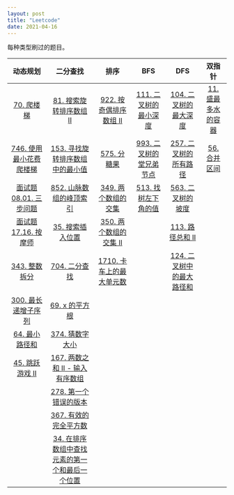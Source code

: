 ```yaml
---
layout: post
title: "Leetcode"
date: 2021-04-16
---
```


每种类型刷过的题目。

|  动态规划   | 二分查找  | 排序  | BFS | DFS | 双指针 |
| :----: | :----: | :----: | :----: | :----: | :----: |
| [70. 爬楼梯](https://leetcode-cn.com/problems/climbing-stairs/)  | [81. 搜索旋转排序数组 II](https://leetcode-cn.com/problems/search-in-rotated-sorted-array-ii/) | [922. 按奇偶排序数组 II](https://leetcode-cn.com/problems/sort-array-by-parity-ii/) | [111. 二叉树的最小深度](https://leetcode-cn.com/problems/minimum-depth-of-binary-tree/) | [104. 二叉树的最大深度](https://leetcode-cn.com/problems/maximum-depth-of-binary-tree/) | [11. 盛最多水的容器](https://leetcode-cn.com/problems/container-with-most-water/) |
| [746. 使用最小花费爬楼梯](https://leetcode-cn.com/problems/min-cost-climbing-stairs/)  | [153. 寻找旋转排序数组中的最小值](https://leetcode-cn.com/problems/find-minimum-in-rotated-sorted-array/) | [575. 分糖果](https://leetcode-cn.com/problems/distribute-candies/) | [993. 二叉树的堂兄弟节点](https://leetcode-cn.com/problems/cousins-in-binary-tree/) | [257. 二叉树的所有路径](https://leetcode-cn.com/problems/binary-tree-paths/)| [56. 合并区间](https://leetcode-cn.com/problems/merge-intervals/) |
| [面试题 08.01. 三步问题](https://leetcode-cn.com/problems/three-steps-problem-lcci/) | [852. 山脉数组的峰顶索引](https://leetcode-cn.com/problems/peak-index-in-a-mountain-array/) | [349. 两个数组的交集](https://leetcode-cn.com/problems/intersection-of-two-arrays/) | [513. 找树左下角的值](https://leetcode-cn.com/problems/find-bottom-left-tree-value/)  | [563. 二叉树的坡度](https://leetcode-cn.com/problems/binary-tree-tilt/) | 
| [面试题 17.16. 按摩师](https://leetcode-cn.com/problems/the-masseuse-lcci/) | [35. 搜索插入位置](https://leetcode-cn.com/problems/search-insert-position/) | [350. 两个数组的交集 II](https://leetcode-cn.com/problems/intersection-of-two-arrays-ii/) | | [113. 路径总和 II](https://leetcode-cn.com/problems/path-sum-ii/) |
| [343. 整数拆分](https://leetcode-cn.com/problems/integer-break/) | [704. 二分查找](https://leetcode-cn.com/problems/binary-search/) | [1710. 卡车上的最大单元数](https://leetcode-cn.com/problems/maximum-units-on-a-truck/) | | [124. 二叉树中的最大路径和](https://leetcode-cn.com/problems/binary-tree-maximum-path-sum/)
| [300. 最长递增子序列](https://leetcode-cn.com/problems/longest-increasing-subsequence/)    | [69. x 的平方根](https://leetcode-cn.com/problems/sqrtx/) | |
| [64. 最小路径和](https://leetcode-cn.com/problems/minimum-path-sum/) | [374. 猜数字大小](https://leetcode-cn.com/problems/guess-number-higher-or-lower/) | |
| [45. 跳跃游戏 II](https://leetcode-cn.com/problems/jump-game-ii/)  | [167. 两数之和 II - 输入有序数组](https://leetcode-cn.com/problems/two-sum-ii-input-array-is-sorted/) | |
|        | [278. 第一个错误的版本](https://leetcode-cn.com/problems/first-bad-version/) | |
|        | [367. 有效的完全平方数](https://leetcode-cn.com/problems/valid-perfect-square/) | | | |
|        | [34. 在排序数组中查找元素的第一个和最后一个位置](https://leetcode-cn.com/problems/find-first-and-last-position-of-element-in-sorted-array/) | 
